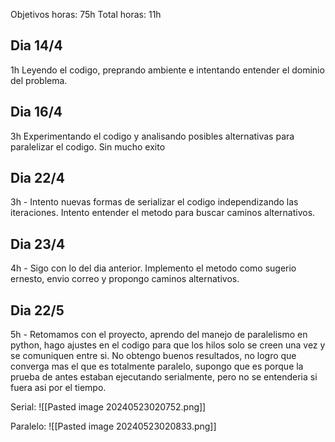 Objetivos horas: 75h
Total horas: 11h


## Dia 14/4
1h Leyendo el codigo, preprando ambiente e intentando entender el dominio del problema. 

## Dia 16/4
3h Experimentando el codigo y analisando posibles alternativas para paralelizar el codigo. Sin mucho exito

## Dia 22/4
3h - Intento nuevas formas de serializar el codigo independizando las iteraciones. Intento entender el metodo para buscar caminos alternativos. 

## Dia 23/4
4h - Sigo con lo del dia anterior. Implemento el metodo como sugerio ernesto, envio correo y propongo caminos alternativos. 


## Dia 22/5
5h - Retomamos con el proyecto, aprendo del manejo de paralelismo en python, hago ajustes en el codigo para que los hilos solo se creen una vez y se comuniquen entre si. 
No obtengo buenos resultados, no logro que converga mas el que es totalmente paralelo, supongo que es porque la prueba de antes estaban ejecutando serialmente, pero no se entenderia si fuera asi por el tiempo.


Serial:
![[Pasted image 20240523020752.png]]

Paralelo: 
![[Pasted image 20240523020833.png]]
